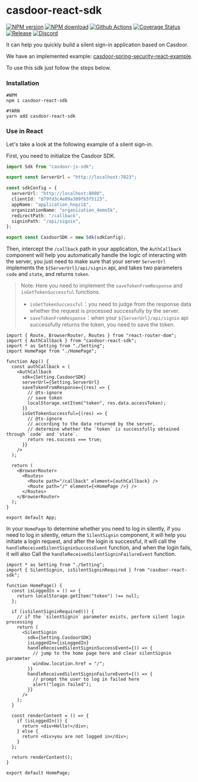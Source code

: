 # casdoor-react-sdk

[![NPM version](https://img.shields.io/npm/v/casdoor-react-sdk)](https://npmjs.com/package/casdoor-react-sdk)
[![NPM download](https://img.shields.io/npm/dm/casdoor-react-sdk)](https://npmjs.com/package/casdoor-react-sdk)
[![Github Actions](https://github.com/casdoor/casdoor-react-sdk/actions/workflows/release.yaml/badge.svg)](https://github.com/casdoor/casdoor-react-sdk/actions/workflows/release.yaml)
[![Coverage Status](https://codecov.io/gh/casdoor/casdoor-react-sdk/branch/master/graph/badge.svg)](https://codecov.io/gh/casdoor/casdoor-react-sdk)
[![Release](https://img.shields.io/github/v/release/casdoor/casdoor-react-sdk)](https://github.com/casdoor/casdoor-react-sdk/releases/latest)
[![Discord](https://img.shields.io/discord/1022748306096537660?logo=discord&label=discord&color=5865F2)](https://discord.gg/5rPsrAzK7S)


It can help you quickly build a silent sign-in application based on Casdoor.

We have an implemented example: [casdoor-spring-security-react-example](https://github.com/casdoor/casdoor-spring-security-react-example).

To use this sdk just follow the steps below.

### Installation

```shell
#NPM
npm i casdoor-react-sdk

#YARN
yarn add casdoor-react-sdk
```

### Use in React

Let's take a look at the following example of a silent sign-in.

First, you need to initialize the Casdoor SDK.

```ts
import Sdk from "casdoor-js-sdk";

export const ServerUrl = "http://localhost:7023";

const sdkConfig = {
  serverUrl: "http://localhost:8000",
  clientId: "d79fd3c4e09a309fb3f5123",
  appName: "application_hnpzib",
  organizationName: "organization_4emn5k",
  redirectPath: "/callback",
  signinPath: "/api/signin",
};

export const CasdoorSDK = new Sdk(sdkConfig);
```

Then, intercept the `/callback` path in your application, the `AuthCallback` component will help you automatically handle the logic of interacting with the server, you just need to make sure that your server `ServerUrl` implements the `${ServerUrl}/api/signin` api, and takes two parameters `code` and `state`, and returns `token`.

> Note: Here you need to implement the `saveTokenFromResponse` and `isGetTokenSuccessful` functions.
>
> - `isGetTokenSuccessful`：you need to judge from the response data whether the request is processed successfully by the server.
> - `saveTokenFromResponse`：when your `${ServerUrl}/api/signin` api successfully returns the token, you need to save the token.

```tsx
import { Route, BrowserRouter, Routes } from "react-router-dom";
import { AuthCallback } from "casdoor-react-sdk";
import * as Setting from "./Setting";
import HomePage from "./HomePage";

function App() {
  const authCallback = (
    <AuthCallback
      sdk={Setting.CasdoorSDK}
      serverUrl={Setting.ServerUrl}
      saveTokenFromResponse={(res) => {
        // @ts-ignore
        // save token
        localStorage.setItem("token", res.data.accessToken);
      }}
      isGetTokenSuccessful={(res) => {
        // @ts-ignore
        // according to the data returned by the server,
        // determine whether the `token` is successfully obtained through `code` and `state`.
        return res.success === true;
      }}
    />
  );

  return (
    <BrowserRouter>
      <Routes>
        <Route path="/callback" element={authCallback} />
        <Route path="/" element={<HomePage />} />
      </Routes>
    </BrowserRouter>
  );
}

export default App;
```

In your `HomePage` to determine whether you need to log in silently, if you need to log in silently, return the `SilentSignin` component, it will help you initiate a login request, and after the login is successful, it will call the `handleReceivedSilentSigninSuccessEvent` function, and when the login fails, it will also Call the `handleReceivedSilentSigninFailureEvent` function.

```tsx
import * as Setting from "./Setting";
import { SilentSignin, isSilentSigninRequired } from "casdoor-react-sdk";

function HomePage() {
  const isLoggedIn = () => {
    return localStorage.getItem("token") !== null;
  };

  if (isSilentSigninRequired()) {
    // if the `silentSignin` parameter exists, perform silent login processing
    return (
      <SilentSignin
        sdk={Setting.CasdoorSDK}
        isLoggedIn={isLoggedIn}
        handleReceivedSilentSigninSuccessEvent={() => {
          // jump to the home page here and clear silentSignin parameter
          window.location.href = "/";
        }}
        handleReceivedSilentSigninFailureEvent={() => {
          // prompt the user to log in failed here
          alert("login failed");
        }}
      />
    );
  }

  const renderContent = () => {
    if (isLoggedIn()) {
      return <div>Hello!</div>;
    } else {
      return <div>you are not logged in</div>;
    }
  };

  return renderContent();
}

export default HomePage;
```
